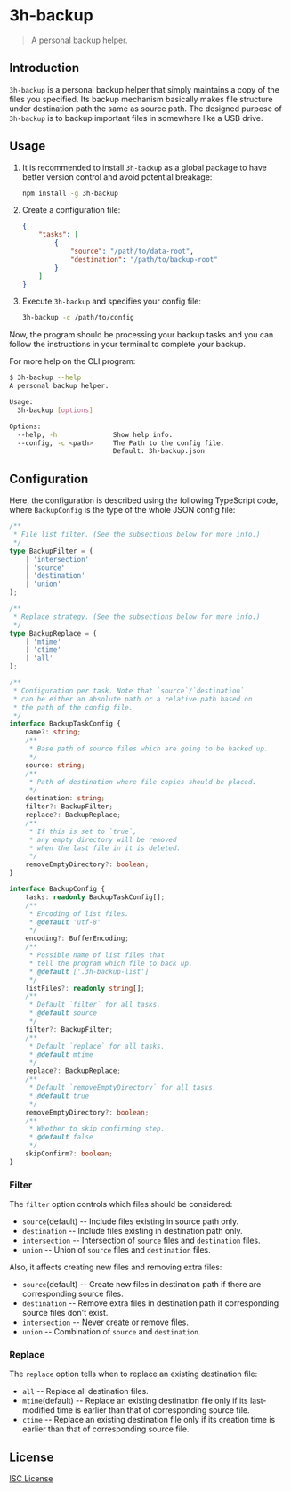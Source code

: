 # 3h-backup

> A personal backup helper.

## Introduction

`3h-backup` is a personal backup helper that simply maintains a copy
of the files you specified. Its backup mechanism basically makes
file structure under destination path the same as source path.
The designed purpose of `3h-backup` is to backup important files
in somewhere like a USB drive.

## Usage

1. It is recommended to install `3h-backup` as a global package
    to have better version control and avoid potential breakage:

    ```bash
    npm install -g 3h-backup
    ```

2. Create a configuration file:

    ```json
    {
        "tasks": [
            {
                "source": "/path/to/data-root",
                "destination": "/path/to/backup-root"
            }
        ]
    }
    ```

3. Execute `3h-backup` and specifies your config file:

    ```bash
    3h-backup -c /path/to/config
    ```

Now, the program should be processing your backup tasks and you can
follow the instructions in your terminal to complete your backup.

For more help on the CLI program:

```bash
$ 3h-backup --help
A personal backup helper.

Usage:
  3h-backup [options]

Options:
  --help, -h              Show help info.
  --config, -c <path>     The Path to the config file.
                          Default: 3h-backup.json
```

## Configuration

Here, the configuration is described using the following TypeScript code,
where `BackupConfig` is the type of the whole JSON config file:

```ts
/**
 * File list filter. (See the subsections below for more info.)
 */
type BackupFilter = (
    | 'intersection'
    | 'source'
    | 'destination'
    | 'union'
);

/**
 * Replace strategy. (See the subsections below for more info.)
 */
type BackupReplace = (
    | 'mtime'
    | 'ctime'
    | 'all'
);

/**
 * Configuration per task. Note that `source`/`destination`
 * can be either an absolute path or a relative path based on
 * the path of the config file.
 */
interface BackupTaskConfig {
    name?: string;
    /**
     * Base path of source files which are going to be backed up.
     */
    source: string;
    /**
     * Path of destination where file copies should be placed.
     */
    destination: string;
    filter?: BackupFilter;
    replace?: BackupReplace;
    /**
     * If this is set to `true`,
     * any empty directory will be removed
     * when the last file in it is deleted.
     */
    removeEmptyDirectory?: boolean;
}

interface BackupConfig {
    tasks: readonly BackupTaskConfig[];
    /**
     * Encoding of list files.
     * @default 'utf-8'
     */
    encoding?: BufferEncoding;
    /**
     * Possible name of list files that
     * tell the program which file to back up.
     * @default ['.3h-backup-list']
     */
    listFiles?: readonly string[];
    /**
     * Default `filter` for all tasks.
     * @default source
     */
    filter?: BackupFilter;
    /**
     * Default `replace` for all tasks.
     * @default mtime
     */
    replace?: BackupReplace;
    /**
     * Default `removeEmptyDirectory` for all tasks.
     * @default true
     */
    removeEmptyDirectory?: boolean;
    /**
     * Whether to skip confirming step.
     * @default false
     */
    skipConfirm?: boolean;
}
```

### Filter

The `filter` option controls which files should be considered:

- `source`(default) -- Include files existing in source path only.
- `destination` -- Include files existing in destination path only.
- `intersection` -- Intersection of `source` files and `destination` files.
- `union` -- Union of `source` files and `destination` files.

Also, it affects creating new files and removing extra files:

- `source`(default) -- Create new files in destination path
    if there are corresponding source files.
- `destination` -- Remove extra files in destination path
    if corresponding source files don't exist.
- `intersection` -- Never create or remove files.
- `union` -- Combination of `source` and `destination`.

### Replace

The `replace` option tells when to replace an existing destination file:

- `all` -- Replace all destination files.
- `mtime`(default) -- Replace an existing destination file only if its
    last-modified time is earlier than that of corresponding source file.
- `ctime` -- Replace an existing destination file only if its creation
    time is earlier than that of corresponding source file.

## License

[ISC License](./LICENSE)
